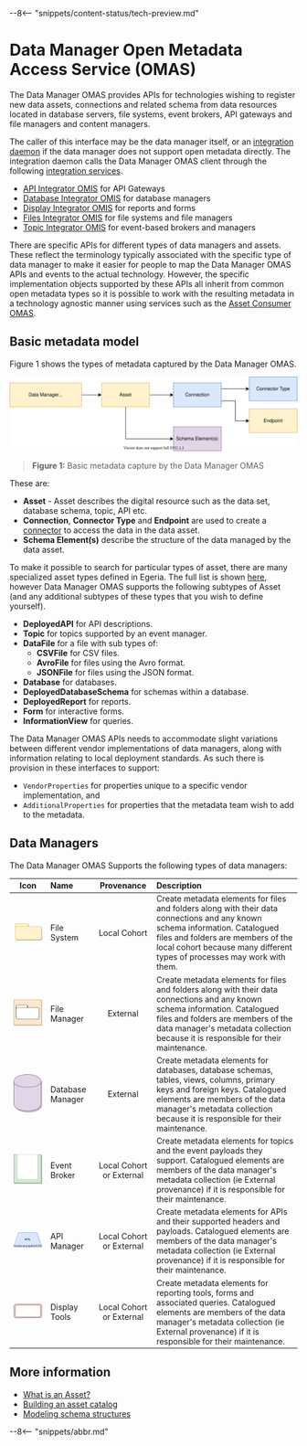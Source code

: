 <!-- SPDX-License-Identifier: CC-BY-4.0 -->
<!-- Copyright Contributors to the Egeria project. -->

--8<-- "snippets/content-status/tech-preview.md"

# Data Manager Open Metadata Access Service (OMAS)

The Data Manager OMAS provides APIs for technologies wishing to register new data assets, connections and related schema from data resources located in database servers, file systems, event brokers, API gateways and file managers and content managers.

The caller of this interface may be the data manager itself, or an [integration daemon](/concepts/integration-daemon) if the data manager does not support open metadata directly.
The integration daemon calls the Data Manager OMAS client through the following
[integration services](/services/omis).

* [API Integrator OMIS](/services/omis/api-integrator/overview) for API Gateways
* [Database Integrator OMIS](/services/omis/database-integrator/overview) for database managers
* [Display Integrator OMIS](/services/omis/display-integrator/overview) for reports and forms
* [Files Integrator OMIS](/services/omis/files-integrator/overview) for file systems and file managers
* [Topic Integrator OMIS](/services/omis/topic-integrator/overview) for event-based brokers and managers

There are specific APIs for different types of data managers and assets.  These reflect
the terminology typically associated with the specific type of data manager to make it easier
for people to map the Data Manager OMAS APIs and events to the actual technology.
However, the specific implementation objects supported by these APIs all inherit from common
open metadata types so it is possible to work with the resulting metadata in a technology
agnostic manner using services such as the [Asset Consumer OMAS](/services/omas/asset-consumer/overview).

## Basic metadata model

Figure 1 shows the types of metadata captured by the Data Manager OMAS.

![Figure 1](basic-model.svg)
> **Figure 1:** Basic metadata capture by the Data Manager OMAS

These are:

* **Asset** - Asset describes the digital resource such as the data set, database schema, topic, API etc.
* **Connection**, **Connector Type** and **Endpoint** are used to create a [connector](/concepts/connector)
to access the data in the data asset.
* **Schema Element(s)** describe the structure of the data managed by the data asset.

To make it possible to search for particular types of asset, there are many specialized asset types defined in Egeria.
The full list is shown [here](/concepts/asset), however Data Manager OMAS supports
the following subtypes of Asset (and any additional subtypes of these types that you wish to define yourself).

* **DeployedAPI** for API descriptions.
* **Topic** for topics supported by an event manager.
* **DataFile** for a file with sub types of:
   * **CSVFile** for CSV files.
   * **AvroFile** for files using the Avro format.
   * **JSONFile** for files using the JSON format.
* **Database** for databases.
* **DeployedDatabaseSchema** for schemas within a database.
* **DeployedReport** for reports.
* **Form** for interactive forms.
* **InformationView** for queries.


The Data Manager OMAS APIs needs to accommodate slight variations between different vendor
implementations of data managers, along with information relating to local deployment standards.
As such there is provision in these interfaces to support:

* `VendorProperties` for properties unique to a specific vendor implementation, and
* `AdditionalProperties` for properties that the metadata team wish to add to the metadata.

## Data Managers

The Data Manager OMAS Supports the following types of data managers:

| Icon                                   | Name     | Provenance | Description |
| :----------------------------------:   | :---------- | :------------------------------------------------------: | :---------- |
| ![File System](file-system.svg)   | File System | Local Cohort | Create metadata elements for files and folders along with their data connections and any known schema information. Catalogued files and folders are members of the local cohort because many different types of processes may work with them. |
| ![File Manager](file-manager.svg) | File Manager | External  | Create metadata elements for files and folders along with their data connections and any known schema information. Catalogued files and folders are members of the data manager's metadata collection because it is responsible for their maintenance.|
| ![Database System](database-server.svg) | Database Manager | External | Create metadata elements for databases, database schemas, tables, views, columns, primary keys and foreign keys. Catalogued elements are members of the data manager's metadata collection because it is responsible for their maintenance.|
| ![Event Manager](event-broker.svg) | Event Broker | Local Cohort or External | Create metadata elements for topics and the event payloads they support. Catalogued elements are members of the data manager's metadata collection (ie External provenance) if it is responsible for their maintenance.|
| ![API Gateways](api-gateway.svg) | API Manager | Local Cohort or External | Create metadata elements for APIs and their supported headers and payloads. Catalogued elements are members of the data manager's metadata collection (ie External provenance) if it is responsible for their maintenance.|
| ![Display Tools](display-tools.svg) | Display Tools | Local Cohort or External | Create metadata elements for reporting tools, forms and associated queries. Catalogued elements are members of the data manager's metadata collection (ie External provenance) if it is responsible for their maintenance.|


## More information

* [What is an Asset?](/concepts/asset)
* [Building an asset catalog](/concepts/basic-concepts/#metadata-manager)
* [Modeling schema structures](/concepts/schema)


--8<-- "snippets/abbr.md"
